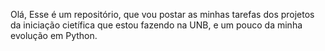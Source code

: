 Olá,
Esse é um repositório, que vou postar as minhas tarefas dos projetos da iniciação cietífica que estou fazendo na UNB, e um pouco da minha evolução em Python.
